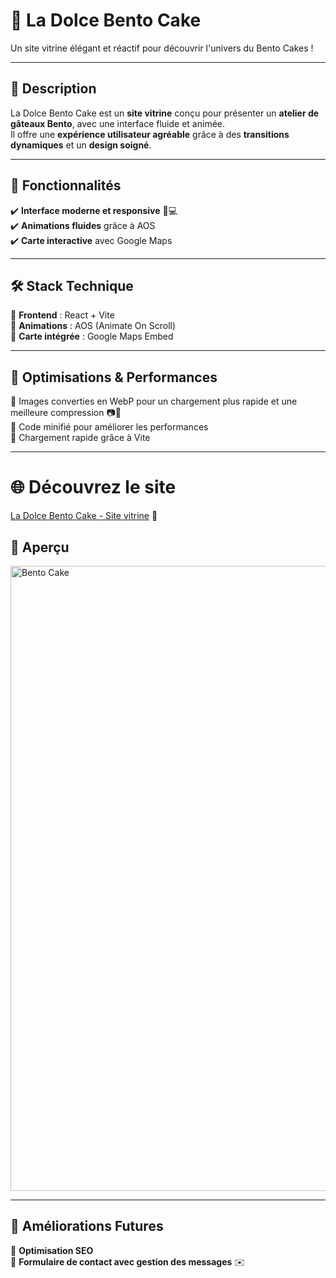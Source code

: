 # 🍰 La Dolce Bento Cake  

Un site vitrine élégant et réactif pour découvrir l'univers du Bento Cakes !  

---

## 🌟 Description  
La Dolce Bento Cake est un **site vitrine** conçu pour présenter un **atelier de gâteaux Bento**, avec une interface fluide et animée.  
Il offre une **expérience utilisateur agréable** grâce à des **transitions dynamiques** et un **design soigné**.  

---

## 🚀 Fonctionnalités  

✔️ **Interface moderne et responsive** 📱💻  
✔️ **Animations fluides** grâce à AOS  
✔️ **Carte interactive** avec Google Maps   

---

## 🛠️ Stack Technique  

🔹 **Frontend** : React + Vite  
🔹 **Animations** : AOS (Animate On Scroll)  
🔹 **Carte intégrée** : Google Maps Embed  

---

## 📌 Optimisations & Performances
🔹 Images converties en WebP pour un chargement plus rapide et une meilleure compression 📷🚀 <br>
🔹 Code minifié pour améliorer les performances <br>
🔹 Chargement rapide grâce à Vite <br>

---

# 🌐 Découvrez le site

[La Dolce Bento Cake - Site vitrine](https://casabmb.github.io/bento-cake/) 🚀


## 📸 Aperçu  

<img src="https://github.com/user-attachments/assets/3b13820e-0b38-4022-820f-1fbce50d50d1" alt="Bento Cake" width="1000"/>

---

## 📌 Améliorations Futures  

🔹 **Optimisation SEO**  
🔹 **Formulaire de contact avec gestion des messages** ✉️  
